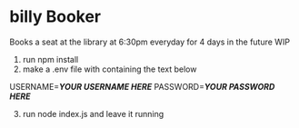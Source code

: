 # billy Booker
Books a seat at the library at 6:30pm everyday for 4 days in the future
WIP
1. run npm install
2. make a .env file with containing the text below

USERNAME=***YOUR USERNAME HERE***
PASSWORD=***YOUR PASSWORD HERE***

3. run node index.js and leave it running
